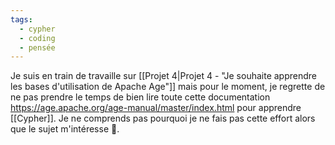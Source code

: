 ```yaml
---
tags:
  - cypher
  - coding
  - pensée
---
```

Je suis en train de travaille sur [[Projet 4|Projet 4 - "Je souhaite apprendre les bases d'utilisation de Apache Age"]] mais pour le moment, je regrette de ne pas prendre le temps de bien lire toute cette documentation https://age.apache.org/age-manual/master/index.html pour apprendre [[Cypher]].
Je ne comprends pas pourquoi je ne fais pas cette effort alors que le sujet m'intéresse 🤔.